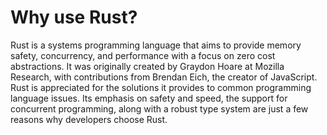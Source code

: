# Why use Rust?

Rust is a systems programming language that aims to provide memory safety, concurrency, and performance with a focus on zero cost abstractions. It was originally created by Graydon Hoare at Mozilla Research, with contributions from Brendan Eich, the creator of JavaScript. Rust is appreciated for the solutions it provides to common programming language issues. Its emphasis on safety and speed, the support for concurrent programming, along with a robust type system are just a few reasons why developers choose Rust.